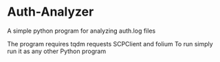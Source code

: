 # Auth-Analyzer
A simple python program for analyzing auth.log files

The program requires tqdm requests SCPClient and folium
To run simply run it as any other Python program
